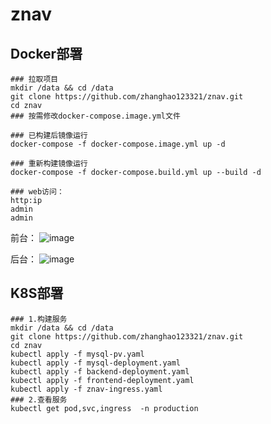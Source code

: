 # znav
## Docker部署
```shell
### 拉取项目
mkdir /data && cd /data
git clone https://github.com/zhanghao123321/znav.git
cd znav
### 按需修改docker-compose.image.yml文件

### 已构建后镜像运行
docker-compose -f docker-compose.image.yml up -d

### 重新构建镜像运行
docker-compose -f docker-compose.build.yml up --build -d

### web访问：
http:ip
admin
admin

```
前台：
![image](https://github.com/zhanghao123321/znav/blob/main/foreground.png)

后台：
![image](https://github.com/zhanghao123321/znav/blob/main/background.png)

## K8S部署
```
### 1.构建服务
mkdir /data && cd /data
git clone https://github.com/zhanghao123321/znav.git
cd znav
kubectl apply -f mysql-pv.yaml
kubectl apply -f mysql-deployment.yaml
kubectl apply -f backend-deployment.yaml
kubectl apply -f frontend-deployment.yaml
kubectl apply -f znav-ingress.yaml
### 2.查看服务
kubectl get pod,svc,ingress  -n production
```
